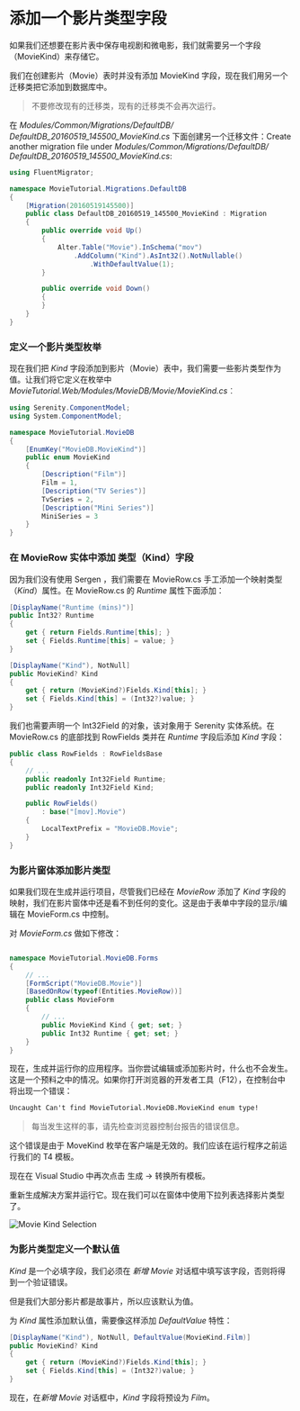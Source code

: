 # 添加一个影片类型字段 

如果我们还想要在影片表中保存电视剧和微电影，我们就需要另一个字段（MovieKind）来存储它。

我们在创建影片（Movie）表时并没有添加 MovieKind 字段，现在我们用另一个迁移类把它添加到数据库中。

> 不要修改现有的迁移类，现有的迁移类不会再次运行。

在 *Modules/Common/Migrations/DefaultDB/ DefaultDB_20160519_145500_MovieKind.cs* 下面创建另一个迁移文件：Create another migration file under *Modules/Common/Migrations/DefaultDB/ DefaultDB_20160519_145500_MovieKind.cs*:

```cs
using FluentMigrator;

namespace MovieTutorial.Migrations.DefaultDB
{
    [Migration(20160519145500)]
    public class DefaultDB_20160519_145500_MovieKind : Migration
    {
        public override void Up()
        {
            Alter.Table("Movie").InSchema("mov")
                .AddColumn("Kind").AsInt32().NotNullable()
                    .WithDefaultValue(1);
        }

        public override void Down()
        {
        }
    }
}
```


### 定义一个影片类型枚举

现在我们把 *Kind* 字段添加到影片（Movie）表中，我们需要一些影片类型作为值。让我们将它定义在枚举中 *MovieTutorial.Web/Modules/MovieDB/Movie/MovieKind.cs*︰

```cs
using Serenity.ComponentModel;
using System.ComponentModel;

namespace MovieTutorial.MovieDB
{
    [EnumKey("MovieDB.MovieKind")]
    public enum MovieKind
    {
        [Description("Film")]
        Film = 1,
        [Description("TV Series")]
        TvSeries = 2,
        [Description("Mini Series")]
        MiniSeries = 3
    }
}
```


### 在 MovieRow 实体中添加 类型（Kind）字段

因为我们没有使用 Sergen ，我们需要在 MovieRow.cs 手工添加一个映射类型（*Kind*）属性。在 MovieRow.cs 的 *Runtime* 属性下面添加：

```cs
[DisplayName("Runtime (mins)")]
public Int32? Runtime
{
    get { return Fields.Runtime[this]; }
    set { Fields.Runtime[this] = value; }
}

[DisplayName("Kind"), NotNull]
public MovieKind? Kind
{
    get { return (MovieKind?)Fields.Kind[this]; }
    set { Fields.Kind[this] = (Int32?)value; }
}
```

我们也需要声明一个 Int32Field 的对象，该对象用于 Serenity 实体系统。在 MovieRow.cs 的底部找到 RowFields 类并在 *Runtime* 字段后添加 *Kind* 字段：

```cs
public class RowFields : RowFieldsBase
{
    // ...
    public readonly Int32Field Runtime;
    public readonly Int32Field Kind;

    public RowFields()
        : base("[mov].Movie")
    {
        LocalTextPrefix = "MovieDB.Movie";
    }
}
```


### 为影片窗体添加影片类型

如果我们现在生成并运行项目，尽管我们已经在 *MovieRow* 添加了 *Kind* 字段的映射，我们在影片窗体中还是看不到任何的变化。这是由于表单中字段的显示/编辑在 MovieForm.cs 中控制。 

对 *MovieForm.cs* 做如下修改： 

```cs

namespace MovieTutorial.MovieDB.Forms
{
    // ...
    [FormScript("MovieDB.Movie")]
    [BasedOnRow(typeof(Entities.MovieRow))]
    public class MovieForm
    {
        // ...
        public MovieKind Kind { get; set; }
        public Int32 Runtime { get; set; }
    }
}
```

现在，生成并运行你的应用程序。当你尝试编辑或添加影片时，什么也不会发生。这是一个预料之中的情况。如果你打开浏览器的开发者工具（F12），在控制台中将出现一个错误：

```txt
Uncaught Can't find MovieTutorial.MovieDB.MovieKind enum type!
```

> 每当发生这样的事，请先检查浏览器控制台报告的错误信息。

这个错误是由于 MoveKind 枚举在客户端是无效的。我们应该在运行程序之前运行我们的 T4 模板。

现在在 Visual Studio 中再次点击 生成 -> 转换所有模板。

重新生成解决方案并运行它。现在我们可以在窗体中使用下拉列表选择影片类型了。

![Movie Kind Selection](img/mdb_movie_kindform.png)


### 为影片类型定义一个默认值

*Kind* 是一个必填字段，我们必须在 *新增 Movie* 对话框中填写该字段，否则将得到一个验证错误。

但是我们大部分影片都是故事片，所以应该默认为值。

为 *Kind* 属性添加默认值，需要像这样添加 *DefaultValue* 特性：

```cs
[DisplayName("Kind"), NotNull, DefaultValue(MovieKind.Film)]
public MovieKind? Kind
{
    get { return (MovieKind?)Fields.Kind[this]; }
    set { Fields.Kind[this] = (Int32?)value; }
}
```

现在，在*新增 Movie* 对话框中，*Kind* 字段将预设为 *Film*。